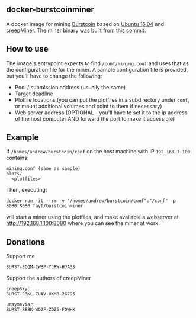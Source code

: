 ## docker-burstcoinminer

A docker image for mining [Burstcoin](https://www.burst-team.us/) based on [Ubuntu 16.04](https://hub.docker.com/_/ubuntu/) and [creepMiner](https://github.com/Creepsky/creepMiner). The miner binary was built from [this commit](https://github.com/Creepsky/creepMiner/tree/f318a63749ab6cfcf2629ade255b4bdca486a39d).

## How to use
The image's entrypoint expects to find ```/conf/mining.conf``` and uses that as the configuration file for the miner. A sample configuration file is provided, but you'll have to change the following:
* Pool / submission address (usually the same)
* Target deadline
* Plotfile locations (you can put the plotfiles in a subdirectory under ```conf```, or mount additional volumes and point to them if necessary)
* Web server address (OPTIONAL - you'll have to set it to the ip address of the host computer AND forward the port to make it accessible)

## Example
If ```/homes/andrew/burstcoin/conf``` on the host machine with IP ```192.168.1.100``` contains:
```
mining.conf (same as sample)
plots/
  <plotfiles>
```

Then, executing:
```
docker run -it --rm -v "/homes/andrew/burstcoin/conf":"/conf" -p 8080:8080 fayf/burstcoinminer
```
will start a miner using the plotfiles, and make available a webserver at http://192.168.1.100:8080 where you can see the miner at work.

## Donations
Support me
```
BURST-ECQM-CWBP-YJRW-HJA3S
```

Support the authors of creepMiner
```
creepSky:
BURST-JBKL-ZUAV-UXMB-2G795

uraymeviar:
BURST-8E8K-WQ2F-ZDZ5-FQWHX
```